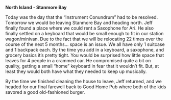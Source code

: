 **North Island - Stanmore Bay**

Today was the day that the “Instrument Conundrum” had to be resolved. Tomorrow we would be
leaving Stanmore Bay and heading north. Jeff finally found a place where we could rent a Saxophone
for Ari. He also finally settled on a keyboard that would be small enough to fit in our station
wagon/minivan. Due to the fact that we will be relocating 22 times over the course of the next 5
months… space is an issue. We all have only 1 suitcase and 1 backpack each. By the time you add in
a keyboard, a saxophone, and grocery basics it’s pretty tight. You would be surprised how little space
that leaves for 4 people in a crammed car. He compromised quite a bit on quality, getting a small “home”
keyboard in fear that it wouldn’t fit. But, at least they would both have what they needed to keep up
musically.

By the time we finished cleaning the house to leave, Jeff returned, and we headed for our final farewell
back to Good Home Pub where both of the kids savored a good old-fashioned burger.